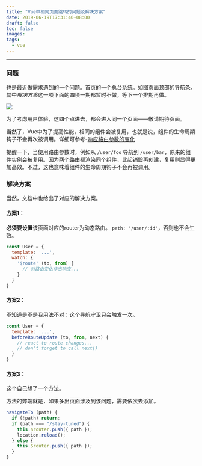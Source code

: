 ```yaml
---
title: "Vue中相同页面跳转的问题及解决方案"
date: 2019-06-19T17:31:40+08:00
draft: false
toc: false
images:
tags: 
  - vue
---
```

----
### 问题

也是最近做需求遇到的一个问题。首页的一个总台系统。如图页面顶部的导航条，其中*解决方案*这一项下面的四项一期都暂时不做，等下一个排期再做。

![](https://blog-pics.pek3b.qingstor.com/f88c6218-9fc0-444b-af32-f9ed10347de5.png)

为了考虑用户体验，这四个点进去，都会进入同一个页面——敬请期待页面。

当然了，Vue中为了提高性能，相同的组件会被复用，也就是说，组件的生命周期钩子不会再次被调用。详细可参考-[响应路由参数的变化](https://router.vuejs.org/zh/guide/essentials/dynamic-matching.html#%E5%93%8D%E5%BA%94%E8%B7%AF%E7%94%B1%E5%8F%82%E6%95%B0%E7%9A%84%E5%8F%98%E5%8C%96)

>
提醒一下，当使用路由参数时，例如从 `/user/foo` 导航到 `/user/bar`，原来的组件实例会被复用。因为两个路由都渲染同个组件，比起销毁再创建，复用则显得更加高效。不过，这也意味着组件的生命周期钩子不会再被调用。

### 解决方案

当然，文档中也给出了对应的解决方案。

#### 方案1：

**必须要设置**该页面对应的router为动态路由。 `path: '/user/:id'`，否则也不会生效。

``` js
const User = {
  template: '...',
  watch: {
    '$route' (to, from) {
      // 对路由变化作出响应...
    }
  }
}
```

#### 方案2：

不知道是不是我用法不对：这个导航守卫只会触发一次。

``` js
const User = {
  template: '...',
  beforeRouteUpdate (to, from, next) {
    // react to route changes...
    // don't forget to call next()
  }
}
```

#### 方案3：

这个自己想了一个方法。

方法的弊端就是，如果多出页面涉及到该问题，需要依次去添加。

``` js
navigateTo (path) {
  if (!path) return;
  if (path === "/stay-tuned") {
    this.$router.push({ path });
    location.reload();
  } else {
    this.$router.push({ path });
  }
}
```